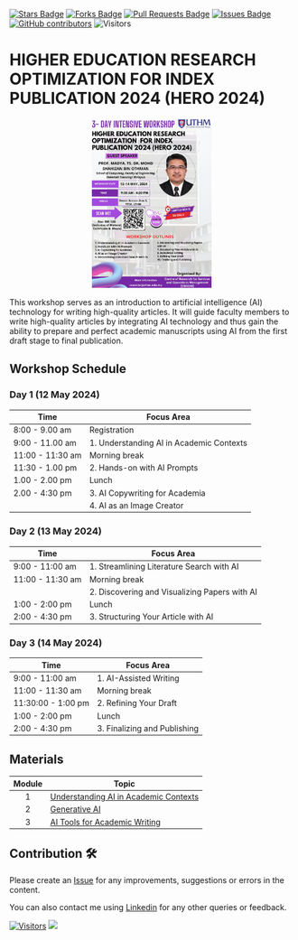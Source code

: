 <a href="https://github.com/drshahizan/ai-tools/stargazers"><img src="https://img.shields.io/github/stars/drshahizan/ai-tools" alt="Stars Badge"/></a>
<a href="https://github.com/drshahizan/ai-tools/network/members"><img src="https://img.shields.io/github/forks/drshahizan/ai-tools" alt="Forks Badge"/></a>
<a href="https://github.com/drshahizan/ai-tools"><img src="https://img.shields.io/github/issues-pr/drshahizan/ai-tools" alt="Pull Requests Badge"/></a>
<a href="https://github.com/drshahizan/ai-tools/issues"><img src="https://img.shields.io/github/issues/drshahizan/ai-tools" alt="Issues Badge"/></a>
<a href="https://github.com/drshahizan/ai-tools/graphs/contributors"><img alt="GitHub contributors" src="https://img.shields.io/github/contributors/drshahizan/ai-tools?color=2b9348"></a>
![Visitors](https://api.visitorbadge.io/api/visitors?path=https%3A%2F%2Fgithub.com%2Fdrshahizan%2Fai-tools&labelColor=%23d9e3f0&countColor=%23697689&style=flat)

# HIGHER EDUCATION RESEARCH OPTIMIZATION  FOR INDEX PUBLICATION 2024 (HERO 2024)

<p align="center">
<img src="/images/Hero.jpeg"  height="300" />
</p>

This workshop serves as an introduction to artificial intelligence (AI) technology for writing high-quality articles. It will guide faculty members to write high-quality articles by integrating AI technology and thus gain the ability to prepare and perfect academic manuscripts using AI from the first draft stage to final publication.

## Workshop Schedule

### Day 1 (12 May 2024)

| Time        | Focus Area                           | 
|-------------|--------------------------------------|
| 8:00 - 9.00 am      | Registration                         | |
| 9:00 - 11.00 am     | 1. Understanding AI in Academic Contexts | Introduction to AI and its impact on academic research. Overview of generative AI and its capabilities. |
| 11:00 - 11:30 am | Morning break                        | |
| 11:30 - 1.00 pm  | 2. Hands-on with AI Prompts       | Crafting effective prompts for generative AI. Interactive session: Creating prompts for different academic purposes. |
| 1.00 - 2.00 pm      | Lunch                                | |
| 2.00 - 4:30 pm   | 3. AI Copywriting for Academia       | Principles of AI copywriting in academic research. Case studies: Analyzing AI-generated academic content. |
|             | 4. AI as an Image Creator            | Exploring AI's ability to create academic visuals. Workshop: Designing figures and diagrams with AI assistance. |

### Day 2 (13 May 2024)

| Time        | Focus Area                           | 
|-------------|--------------------------------------|
| 9:00 - 11:00 am     | 1. Streamlining Literature Search with AI | Utilizing AI for efficient literature search strategies. Practical exercises: AI-powered databases and search tools. |
| 11:00 - 11:30 am | Morning break                        | |
|             | 2. Discovering and Visualizing Papers with AI | AI for paper discovery: Finding relevant research quickly. Visualizing research trends and data with AI tools. |
| 1:00 - 2:00 pm      | Lunch                                | |
| 2:00 - 4:30 pm   | 3. Structuring Your Article with AI  | Understanding the components of a research article. Using AI to outline and structure your draft. |

### Day 3 (14 May 2024)

| Time        | Focus Area                           | 
|-------------|--------------------------------------|
| 9:00 - 11:00 am     | 1. AI-Assisted Writing               | Techniques for writing abstracts, introductions, and conclusions with AI. Hands-on practice: Starting your article with AI-generated content. |
| 11:00 - 11:30 am | Morning break                        | |
| 11:30:00 - 1:00 pm  | 2. Refining Your Draft               | Editing and refining strategies using AI. Collaborative session: Peer review with AI insights. |
| 1:00 - 2:00 pm      | Lunch                                | |
| 2:00 - 4:30 pm   | 3. Finalizing and Publishing        | Preparing your manuscript for submission. Utilizing AI for referencing and citation management. Workshop conclusion: Sharing drafted articles and feedback. |

## Materials
| Module  | Topic |
|:--------:|---------|
| 1 | [Understanding AI in Academic Contexts](https://github.com/drshahizan/ai-tools/blob/main/materials/hero/mod1.md) |
| 2 | [Generative AI](https://github.com/drshahizan/ai-tools/blob/main/materials/hero/mod2.md) |
| 3 | [AI Tools for Academic Writing](https://github.com/drshahizan/ai-tools/blob/main/materials/hero/mod3.md) |

## Contribution 🛠️
Please create an [Issue](https://github.com/drshahizan/ai-tools/issues) for any improvements, suggestions or errors in the content.

You can also contact me using [Linkedin](https://www.linkedin.com/in/drshahizan/) for any other queries or feedback.

[![Visitors](https://api.visitorbadge.io/api/visitors?path=https%3A%2F%2Fgithub.com%2Fdrshahizan&labelColor=%23697689&countColor=%23555555&style=plastic)](https://visitorbadge.io/status?path=https%3A%2F%2Fgithub.com%2Fdrshahizan)
![](https://hit.yhype.me/github/profile?user_id=81284918)
